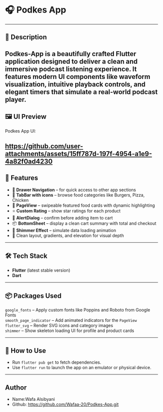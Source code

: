 # 🎧 Podkes App
---

## 📖 Description

Podkes-App is a beautifully crafted Flutter application designed to deliver a clean and immersive podcast listening experience.
It features modern UI components like waveform visualization, intuitive playback controls, and elegant timers that simulate a real-world podcast player.
---

## 🖼️ UI Preview

Podkes App UI:  

https://github.com/user-attachments/assets/15ff787d-197f-4954-a1e9-4a82f0ad4230
---

## 🧠 Features

- 🧭 **Drawer Navigation** – for quick access to other app sections  
- 🍔 **TabBar with icons** – browse food categories like Burgers, Pizza, Chicken  
- 📸 **PageView** – swipeable featured food cards with dynamic highlighting  
- ⭐ **Custom Rating** – show star ratings for each product  
- 🛒 **AlertDialog** – confirm before adding item to cart  
- 📦 **BottomSheet** – display a clean cart summary with total and checkout  
- 🧊 **Shimmer Effect** – simulate data loading animation  
- 🧼 Clean layout, gradients, and elevation for visual depth

---

## 🛠️ Tech Stack

- **Flutter** (latest stable version)  
- **Dart**

---

## 📦 Packages Used

`google_fonts` – Apply custom fonts like Poppins and Roboto from Google Fonts  
`smooth_page_indicator` – Add animated indicators for the `PageView`  
`flutter_svg` – Render SVG icons and category images  
`shimmer` – Show skeleton loading UI for profile and product cards

---

## 🚀 How to Use

- Run `flutter pub get` to fetch dependencies.
- Use `flutter run` to launch the app on an emulator or physical device.
---
## Author
- Name:Wafa Alsibyani
- Github: https://github.com/Wafaa-20/Podkes-App.git
